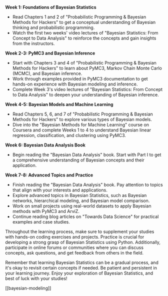 **Week 1: Foundations of Bayesian Statistics**

- Read Chapters 1 and 2 of "Probabilistic Programming & Bayesian Methods for Hackers" to get a conceptual understanding of Bayesian thinking and probabilistic programming.
- Watch the first two weeks' video lectures of "Bayesian Statistics: From Concept to Data Analysis" to reinforce the concepts and gain insights from the instructors.

**Week 2-3: PyMC3 and Bayesian Inference**

- Start with Chapters 3 and 4 of "Probabilistic Programming & Bayesian Methods for Hackers" to learn about PyMC3, Markov Chain Monte Carlo (MCMC), and Bayesian inference.
- Work through examples provided in PyMC3 documentation to get hands-on experience with Bayesian modeling and inference.
- Complete Week 3's video lectures of "Bayesian Statistics: From Concept to Data Analysis" to deepen your understanding of Bayesian inference.

**Week 4-5: Bayesian Models and Machine Learning**

- Read Chapters 5, 6, and 7 of "Probabilistic Programming & Bayesian Methods for Hackers" to explore various types of Bayesian models.
- Dive into the "Bayesian Methods for Machine Learning" course on Coursera and complete Weeks 1 to 4 to understand Bayesian linear regression, classification, and clustering using PyMC3.

**Week 6: Bayesian Data Analysis Book**

- Begin reading the "Bayesian Data Analysis" book. Start with Part I to get a comprehensive understanding of Bayesian concepts and their application.

**Week 7-8: Advanced Topics and Practice**

- Finish reading the "Bayesian Data Analysis" book. Pay attention to topics that align with your interests and applications.
- Explore advanced topics in Bayesian Statistics, such as Bayesian networks, hierarchical modeling, and Bayesian model comparison.
- Work on small projects using real-world datasets to apply Bayesian methods with PyMC3 and ArviZ.
- Continue reading blog articles on "Towards Data Science" for practical examples and case studies.

Throughout the learning process, make sure to supplement your studies with hands-on coding exercises and projects. Practice is crucial for developing a strong grasp of Bayesian Statistics using Python. Additionally, participate in online forums or communities where you can discuss concepts, ask questions, and get feedback from others in the field.

Remember that learning Bayesian Statistics can be a gradual process, and it's okay to revisit certain concepts if needed. Be patient and persistent in your learning journey. Enjoy your exploration of Bayesian Statistics, and best of luck with your studies!

[[bayesian-modeling]]